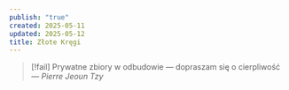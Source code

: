 ```yaml
---
publish: "true"
created: 2025-05-11
updated: 2025-05-12
title: Złote Kręgi
---
```

>[!fail] Prywatne zbiory w odbudowie — dopraszam się o cierpliwość
>— *Pierre Jeoun Tzy*  